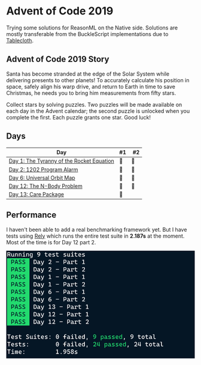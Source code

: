 # Advent of Code 2019

Trying some solutions for ReasonML on the Native side. Solutions are mostly transferable from the BuckleScript implementations due to [Tablecloth](https://github.com/darklang/tablecloth).

## Advent of Code 2019 Story

Santa has become stranded at the edge of the Solar System while delivering presents to other planets! To accurately calculate his position in space, safely align his warp drive, and return to Earth in time to save Christmas, he needs you to bring him measurements from fifty stars.

Collect stars by solving puzzles. Two puzzles will be made available on each day in the Advent calendar; the second puzzle is unlocked when you complete the first. Each puzzle grants one star. Good luck!

## Days

| Day                                                                                                                                | #1  |  #2 |
| ---------------------------------------------------------------------------------------------------------------------------------- | --- | --- |
| [Day 1: The Tyranny of the Rocket Equation](https://github.com/believer/advent-of-code/blob/master/advent-of-native/lib/DayOne.re) | 🌟  | 🌟  |
| [Day 2: 1202 Program Alarm](https://github.com/believer/advent-of-code/blob/master/advent-of-native/lib/DayTwo.re)                 | 🌟  | 🌟  |
| [Day 6: Universal Orbit Map](https://github.com/believer/advent-of-code/blob/master/advent-of-native/lib/Day6.re)                  | 🌟  | 🌟  |
| [Day 12: The N-Body Problem](https://github.com/believer/advent-of-code/blob/master/advent-of-native/lib/Day12.re)                 | 🌟  | 🌟  |
| [Day 13: Care Package](https://github.com/believer/advent-of-code/blob/master/advent-of-native/lib/Day13.re)                       | 🌟  |     |

## Performance

I haven't been able to add a real benchmarking framework yet. But I have tests using [Rely](https://reason-native.com/docs/rely/) which runs the entire test suite in **2.187s** at the moment. Most of the time is for Day 12 part 2.

![Rely](docs/rely.png)
